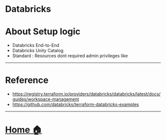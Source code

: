 # Databricks


# About Setup logic

- Databricks End-to-End
- Databricks Unity Catalog
- Standard : Resources dont required admin privileges like 


---

# Reference
- https://registry.terraform.io/providers/databricks/databricks/latest/docs/guides/workspace-management
- https://github.com/databricks/terraform-databricks-examples

---

# [Home :house:](https://github.com/Ratarca/azure-dlake)